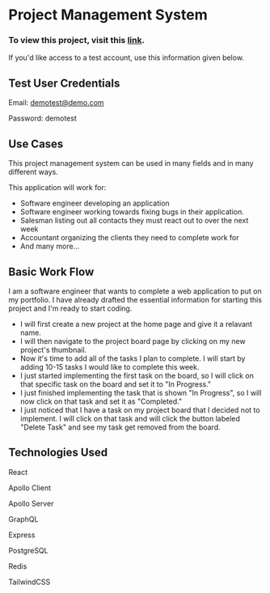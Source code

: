 # Project Management System

### To view this project, visit this [link](https://www.rt-projectmanager.com).
If you'd like access to a test account, use this information given below.


## Test User Credentials

Email: demotest@demo.com

Password: demotest

## Use Cases
This project management system can be used in many fields and in many different ways.

This application will work for:
- Software engineer developing an application
- Software engineer working towards fixing bugs in their application.
- Salesman listing out all contacts they must react out to over the next week
- Accountant organizing the clients they need to complete work for
- And many more...

## Basic Work Flow
I am a software engineer that wants to complete a web application to put on my portfolio. I have already drafted the essential information for starting this project and I'm ready to start coding.

- I will first create a new project at the home page and give it a relavant name.
- I will then navigate to the project board page by clicking on my new project's thumbnail.
- Now it's time to add all of the tasks I plan to complete. I will start by adding 10-15 tasks I would like to complete this week.
- I just started implementing the first task on the board, so I will click on that specific task on the board and set it to "In Progress."
- I just finished implementing the task that is shown "In Progress", so I will now click on that task and set it as "Completed."
- I just noticed that I have a task on my project board that I decided not to implement. I will click on that task and will click the button labeled "Delete Task" and see my task get removed from the board.

## Technologies Used
React

Apollo Client

Apollo Server

GraphQL

Express

PostgreSQL

Redis

TailwindCSS
